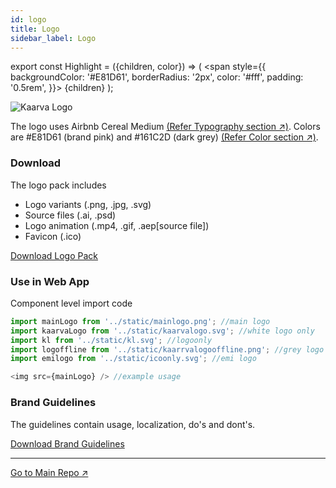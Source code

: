 ```yaml
---
id: logo
title: Logo
sidebar_label: Logo
---
```


export const Highlight = ({children, color}) => ( <span style={{
      backgroundColor: '#E81D61',
      borderRadius: '2px',
      color: '#fff',
      padding: '0.5rem',
    }}> {children} </span> ); 

![Kaarva Logo](img/logo01.png)

The logo uses Airbnb Cereal Medium [(Refer Typography section ↗)](typography). Colors are #E81D61 (brand pink) and #161C2D (dark grey) [(Refer Color section ↗)](color).

### Download
The logo pack includes
* Logo variants (.png, .jpg, .svg)
* Source files (.ai, .psd)
* Logo animation (.mp4, .gif, .aep[source file])
* Favicon (.ico)


[<Highlight>Download Logo Pack </Highlight>](https://drive.google.com/open?id=1serxJ9EM25PU7eMVmM4cL-MLoL_R4JgF)

### Use in Web App
Component level import code
```javascript
import mainLogo from '../static/mainlogo.png'; //main logo
import kaarvaLogo from '../static/kaarvalogo.svg'; //white logo only
import kl from '../static/kl.svg'; //logoonly
import logoffline from '../static/kaarrvalogooffline.png'; //grey logo
import emilogo from '../static/icoonly.svg'; //emi logo

<img src={mainLogo} /> //example usage
```

### Brand Guidelines
The guidelines contain usage, localization, do's and dont's.  

[<Highlight>Download Brand Guidelines</Highlight>](https://drive.google.com/file/d/1hhA45ArlyxHyGK-PVShh5T7AT3l6zHNN/view?usp=sharing)

___

[Go to Main Repo ↗](https://drive.google.com/open?id=11KXuPq4HX1llnvEmzUOvAOFbjy5nM95N)